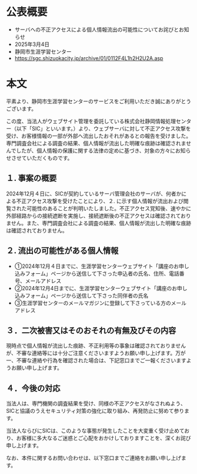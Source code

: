 # 公表概要
- サーバへの不正アクセスによる個人情報流出の可能性についてお詫びとお知らせ
- 2025年3月4日
- 静岡市生涯学習センター
- https://sgc.shizuokacity.jp/archive/01/0112F4L1h2H2U2A.asp

# 本文
平素より、静岡市生涯学習センターのサービスをご利用いただき誠にありがとうございます。

この度、当法人がウェブサイト管理を委託している株式会社静岡情報処理センター（以下「SIC」といいます。）より、ウェブサーバに対して不正アクセス攻撃を受け、お客様情報の一部が外部へ流出したおそれがあるとの報告を受けました。専門調査会社による調査の結果、個人情報が流出した明確な痕跡は確認されませんでしたが、個人情報の保護に関する法律の定めに基づき、対象の方々にお知らせさせていただくものです。

## １. 事案の概要　
2024年12月４日に、SICが契約しているサーバ管理会社のサーバが、何者かによる不正アクセス攻撃を受けたことにより、２. に示す個人情報が流出および閲覧された可能性のあることが判明いたしました。不正アクセス覚知後、速やかに外部経路からの接続遮断を実施し、接続遮断後の不正アクセスは確認されておりません。また、専門調査会社による調査の結果、個人情報が流出した明確な痕跡は確認されておりません。

## ２. 流出の可能性がある個人情報
- ①2024年12月４日までに、生涯学習センターウェブサイト「講座のお申し込みフォーム」ページから送信して下さった申込者の氏名、住所、電話番号、メールアドレス
- ②2024年12月4日までに、生涯学習センターウェブサイト「講座のお申し込みフォーム」ページから送信して下さった同伴者の氏名
- ③生涯学習センターのメールマガジンに登録して下さっている方のメールアドレス

## ３．二次被害又はそのおそれの有無及びその内容
現時点で個人情報が流出した痕跡、不正利用等の事象は確認されておりませんが、不審な連絡等には十分ご注意くださいますようお願い申し上げます。万が一、不審な連絡や行為を確認された場合は、下記窓口までご一報くださいますようお願い申し上げます。

## ４．今後の対応
当法人は、専門機関の調査結果を受け、同様の不正アクセスがなされぬよう、SICと協議のうえセキュリティ対策の強化に取り組み、再発防止に努めて参ります。 

当法人ならびにSICは、このような事態が発生したことを大変重く受け止めており、お客様に多大なるご迷惑とご心配をおかけしておりますことを、深くお詫び申し上げます。

なお、本件に関するお問い合わせは、以下窓口までご連絡をお願い申し上げます。

